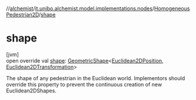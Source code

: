 //[alchemist](../../../index.md)/[it.unibo.alchemist.model.implementations.nodes](../index.md)/[HomogeneousPedestrian2D](index.md)/[shape](shape.md)

# shape

[jvm]\
open override val [shape](shape.md): [GeometricShape](../../it.unibo.alchemist.model.interfaces.geometry/-geometric-shape/index.md)<[Euclidean2DPosition](../../it.unibo.alchemist.model.implementations.positions/-euclidean2-d-position/index.md), [Euclidean2DTransformation](../../it.unibo.alchemist.model.interfaces.geometry.euclidean2d/-euclidean2-d-transformation/index.md)>

The shape of any pedestrian in the Euclidean world. Implementors should override this property to prevent the continuous creation of new Euclidean2DShapes.
